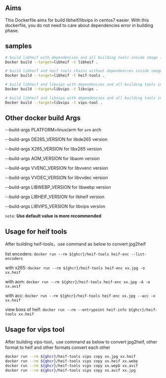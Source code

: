 ## Aims
This Dockerfile aims for build libheif/libvips in centos7 easier. With this dockerfile, you do not need to care about dependencies error in building phase.

## samples
```bash 
# build libheif with dependencies and all building tools inside image (About 3.8G disk space needs)
Docker build --target=libheif -t libheif . 

# build libheif and heif tools chains without dependencies inside image (About Only 400M disk space needs)
Docker build --target=libheif -t heif-tools . 

# build libheif and libvips with dependencies and all building tools inside image (About 4G disk space needs)
Docker build --target=libvips -t libvips . 

# build libheif and libvips with dependencies and all building tools inside image (About 4G disk space needs)
Docker build --target=libvips -t vips-tool . 
```


## Other docker build Args
--build-args PLATFORM=linux/arm for `arm` arch

--build-args DE265_VERSION for libde265 version

--build-args X265_VERSION for libx265 version

--build-args AOM_VERSION for libaom version

--build-args VVENC_VERSION for libvvenc version

--build-args VVDEC_VERSION for libvvdec version

--build-args LIBWEBP_VERSION for libwebp version

--build-args LIBHEIF_VERSION for libheif version

--build-args LIBVIPS_VERSION for libvips version

`note`: **Use default value is more recommended**

## Usage for heif tools
After building heif-tools，use command as below to convert jpg2heif


list encoders: `docker run --rm ${ghcr}/heif-tools heif-enc --list-encoders`


with x265:  `docker run --rm ${ghcr}/heif-tools heif-enc xx.jpg -o xx.heif`


with aom: `docker run --rm ${ghcr}/heif-tools heif-enc xx.jpg -A -o xx.avif`


with acc: `docker run --rm ${ghcr}/heif-tools heif-enc xx.jpg --acc -o xx.heif`

view boxs of heif: `docker run --rm --entrypoint heif-info ${ghcr}/heif-tools xx.heif`

## Usage for vips tool
After building vips-tool，use command as below to convert jpg2heif, other format to heif and other formats convert each other
```bash
docker run --rm ${ghcr}/heif-tools vips copy xx.jpg xx.heif
docker run --rm ${ghcr}/heif-tools vips copy xx.heif xx.webp
docker run --rm ${ghcr}/heif-tools vips copy xx.wepb xx.avif
docker run --rm ${ghcr}/heif-tools vips copy xx.avif xx.jpg
```
